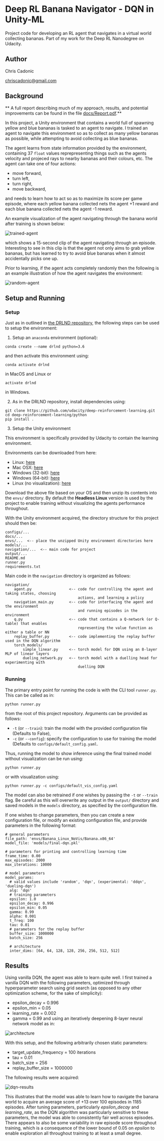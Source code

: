 # Deep RL Banana Navigator - DQN in Unity-ML
Project code for developing an RL agent that navigates in a virtual world collecting bananas. Part of my work for the Deep RL Nanodegree on Udacity.

## Author

Chris Cadonic

chriscadonic@gmail.com

## Background

**
A full report describing much of my approach, results, and potential improvements can be found in the file [docs/Report.pdf](docs/Report.pdf).**

In this project, a Unity environment that contains a world full of spawning yellow and blue bananas is tasked to an agent to navigate. I trained an agent to navigate this environment so as to collect as many yellow bananas as possible, while attempting to avoid collecting as blue bananas.

The agent learns from state information provided by the environment, containing 37 `float` values reprepresenting things such as the agents velocity and projeced rays to nearby bananas and their colours, etc. The agent can take one of four actions:
- move forward,
- turn left,
- turn right,
- move backward,

and needs to learn how to act so as to maximize its score per game episode, where each yellow banana collected nets the agent +1 reward and each blue banana collected nets the agent -1 reward.

An example visualization of the agent navigating through the banana world after training is shown below:

![trained-agent](https://media.giphy.com/media/ieIwaObn1eHPTt19M9/giphy.gif)

which shows a 15-second clip of the agent navigating through an episode. Interesting to see in this clip is that the agent
not only aims to grab yellow bananas, but has learned to try to avoid blue bananas when it almost accidentally picks one up.

Prior to learning, if the agent acts completely randomly then the following is an example illustration of how the agent navigates the environment:

![random-agent](https://media.giphy.com/media/YMkHwJH99xc24Uzmy0/giphy.gif)


## Setup and Running

### Setup

Just as in outlined in [the DRLND repository](https://github.com/udacity/deep-reinforcement-learning#dependencies), the following steps can be used to setup the environment:

1. Setup an `anaconda` environment (optional):
```
conda create --name drlnd python=3.6
```
and then activate this environment using:
```
conda activate drlnd
```
in MacOS and Linux or
```
activate drlnd
```
in Windows.

2. As in the DRLND repository, install dependencies using:
```
git clone https://github.com/udacity/deep-reinforcement-learning.git
cd deep-reinforcement-learning/python
pip install .
```

3. Setup the Unity environment

This environment is specifically provided by Udacity to contain the learning environment.

Environments can be downloaded from here:

* Linux: [here](https://s3-us-west-1.amazonaws.com/udacity-drlnd/P1/Banana/Banana_Linux.zip)
* Mac OSX: [here](https://s3-us-west-1.amazonaws.com/udacity-drlnd/P1/Banana/Banana.app.zip)
* Windows (32-bit): [here](https://s3-us-west-1.amazonaws.com/udacity-drlnd/P1/Banana/Banana_Windows_x86.zip)
* Windows (64-bit): [here](https://s3-us-west-1.amazonaws.com/udacity-drlnd/P1/Banana/Banana_Windows_x86_64.zip)
* Linux (no visualization): [here](https://s3-us-west-1.amazonaws.com/udacity-drlnd/P1/Banana/Banana_Linux_NoVis.zip)

Download the above file based on your OS and then unzip its contents into the `envs/` directory. By default the **Headless Linux** version is
 used by the project to enable training without visualizing the agents performance throughout.

With the Unity environment acquired, the directory structure for this project should then be:

```
configs/...
docs/...
envs/...  <-- place the unzipped Unity environment directories here
models/...
navigation/...  <-- main code for project
output/...
README.md
runner.py
requirements.txt
```
Main code in the `navigation` directory is organized as follows:
```
navigation/
    agent.py                 <-- code for controlling the agent and taking states, choosing
                                 actions, and learning a policy
    navigation_main.py       <-- code for interfacing the agent and the environment
                                 and running episodes in the environment
    q.py                     <-- code that contains a Q-network (or Q-table) that enables
                                 representing the value function as either a table or NN
    replay_buffer.py         <-- code implementing the replay buffer used in the DQN algorithm
    torch_models/
        simple_linear.py     <-- torch model for DQN using an 8-layer MLP of linear layers
        dueling_network.py   <-- torch model with a duelling head for experimenting with
                                 duelling DQN
```

### Running

The primary entry point for running the code is with the CLI tool `runner.py`. This can be called as in:
```
python runner.py
```
from the root of this project repository. Arguments can be provided as follows:
- `-t` (or `--train`): train the model with the provided configuration file (Defaults to False),
- `-c` (or `--config`): specify the configuration to use for training the model (Defaults to `configs/default_config.yaml`.

Thus, running the model to show inference using the final trained model without visualization can be run using:
```
python runner.py
```
or with visualization using:
```
python runner.py -c configs/default_vis_config.yaml
```

The model can also be retrained if one wishes by passing the `-t` or `--train` flag. Be careful as this will overwrite any output in the `output/` directory and saved models in the `models` directory, as specified by the configuration file.

If one wishes to change parameters, then you can create a new configuration file, or modify an existing configuration file, and provide parameters in the following format:
```
# general parameters
file_path: 'envs/Banana_Linux_NoVis/Banana.x86_64'
model_file: 'models/final-dqn.pkl'

# parameters for printing and controlling learning time
frame_time: 0.00
max_episodes: 2000
max_iterations: 10000

# model parameters
model_params:
  # valid values include 'random', 'dqn', (experimental: 'ddqn', 'dueling-dqn')
  alg: 'dqn'
  # training parameters
  epsilon: 1.0
  epsilon_decay: 0.996
  epsilon_min: 0.05
  gamma: 0.99
  alpha: 0.001
  t_freq: 100
  tau: 0.01
  # parameters for the replay buffer
  buffer_size: 1000000
  batch_size: 256

  # architecture
  inter_dims: [64, 64, 128, 128, 256, 256, 512, 512]
```

## Results

Using vanilla DQN, the agent was able to learn quite well. I first trained a vanilla DQN with the following parameters,
optimized through hyperparameter search using grid search
(as opposed to any other optimization scheme, for the sake of simplicity):
- epsilon_decay = 0.996
- epsilon_min = 0.05
- learning_rate = 0.002
- gamma = 0.99
and using an iteratively deepening 8-layer neural network model as in:

![architecture](docs/images/dqn-architecture.png)

With this setup, and the following arbitrarily chosen static parameters:
- target_update_frequency = 100 iterations
- tau = 0.01
- batch_size = 256
- replay_buffer_size = 1000000

The following results were acquired:

![dqn-results](docs/images/dqn-results.png)

This illustrates that the model was able to learn how to navigate the banana world to acquire an average score of +13 over
100 episodes in 1185 episodes. After tuning parameters, particularly *epsilon_decay* and *learning_rate*, as the DQN algorithm
was particularly sensitive to these parameters, the model was able to consistently fair well across episodes. There appears
to also be some variability in raw episode score throughout training, which is a consequence of the lower bound of 0.05 on
*epsilon* to enable exploration all throughout training to at least a small degree.

